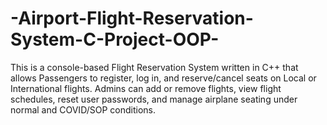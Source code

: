 # -Airport-Flight-Reservation-System-C-Project-OOP-
This is a console-based Flight Reservation System written in C++ that allows Passengers to register, log in, and reserve/cancel seats on Local or International flights. Admins can add or remove flights, view flight schedules, reset user passwords, and manage airplane seating under normal and COVID/SOP conditions.
